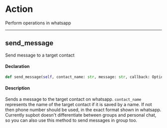 # Action

Perform operations in whatsapp

---

## send_message

Send message to a target contact

#### Declaration

```python
def send_message(self, contact_name: str, message: str, callback: Optional[ActionCallback] = None) -> Action:
```

#### Description

Sends a message to the target contact on whatsapp. `contact_name` represents the name of the target contact if it is saved by a name. If not then phone number should be used, in the exact format shown in whatsapp. Currently supbot doesn't differentiate between groups and personal chat, so you can also use this method to send messages in group too.